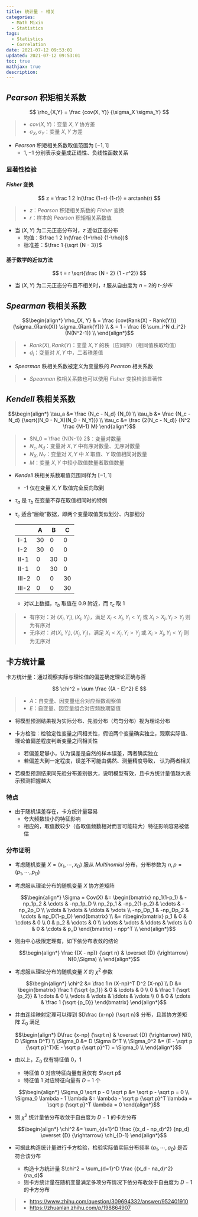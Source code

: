 ```yaml
---
title: 统计量 - 相关
categories:
  - Math Mixin
  - Statistics
tags:
  - Statistics
  -	Correlation
date: 2021-07-12 09:53:01
updated: 2021-07-12 09:53:01
toc: true
mathjax: true
description: 
---
```


##	*Pearson* 积矩相关系数

$$
\rho_{X,Y} = \frac {cov(X, Y)} {\sigma_X \sigma_Y}
$$

> - $cov(X, Y)$：变量 $X, Y$ 协方差
> - $\sigma_X, \sigma_Y$：变量 $X, Y$ 方差

-	*Pearson* 积矩相关系数取值范围为 $[-1, 1]$
	-	$1, -1$ 分别表示变量成正线性、负线性函数关系

###	显著性检验

####	*Fisher* 变换

$$
z = \frac 1 2 ln(\frac {1+r} {1-r}) = arctanh(r)
$$

> - $z$：*Pearson* 积矩相关系数的 *Fisher* 变换
> - $r$：样本的 *Pearson* 积矩相关系数值

-	当 $(X, Y)$ 为二元正态分布时，$z$ 近似正态分布
	-	均值：$\frac 1 2 ln(\frac {1+\rho} {1-\rho})$
	-	标准差：$\frac 1 {\sqrt {N - 3}}$

####	基于数学的近似方法

$$
t = r \sqrt{\frac {N - 2} {1 - r^2}}
$$

-	当 $(X, Y)$ 为二元正态分布且不相关时，$t$ 服从自由度为 $n-2$的 *t-分布*

##	*Spearman* 秩相关系数

$$\begin{align*}
\rho_{X, Y} & = \frac {cov(Rank(X) - Rank(Y))}
	{\sigma_{Rank(X)} \sigma_{Rank(Y)}} \\
& = 1 - \frac {6 \sum_i^N d_i^2} {N(N^2-1)} \\
\end{align*}$$

> - $Rank(X), Rank(Y)$：变量 $X, Y$ 的秩（应同序）（相同值秩取均值）
> - $d_i$：变量对 $X, Y$ 中，二者秩差值

-	*Spearman* 秩相关系数被定义为变量秩的 *Pearson* 相关系数

> - *Spearman* 秩相关系数也可以使用 *Fisher* 变换检验显著性

##	*Kendell* 秩相关系数

$$\begin{align*}
\tau_a &= \frac {N_c - N_d} {N_0} \\
\tau_b &= \frac {N_c - N_d} {\sqrt{(N_0 - N_X)(N_0 - N_Y)}} \\
\tau_c &= \frac {2(N_c - N_d)} {N^2 \frac {M-1} M}
\end{align*}$$

> - $N_0 = \frac {N(N-1)} 2$：变量对数量
> - $N_c, N_d$：变量对 $X, Y$ 中有序对数量、无序对数量
> - $N_X, N_Y$：变量对 $X, Y$ 中 $X$ 取值、$Y$ 取值相同对数量
> - $M$：变量 $X, Y$ 中较小取值数量者取值数量

-	*Kendell* 秩相关系数取值范围同样为 $[-1, 1]$
	-	-1 仅在变量 $X, Y$ 取值完全反向取到

-	$\tau_a$ 是 $\tau_b$ 在变量不存在取值相同时的特例

-	$\tau_c$ 适合“层级”数据，即两个变量取值类似划分、内部细分

	||A|B|C|
	|-----|-----|-----|-----|
	|I-1|30|0|0|
	|I-2|30|0|0|
	|II-1|0|30|0|
	|II-1|0|30|0|
	|III-2|0|0|30|
	|III-2|0|0|30|

	-	对以上数据，$\tau_b$ 取值在 0.9 附近，而 $\tau_c$ 取 1

> - 有序对：对 $(X_i, Y_i), (X_j, Y_j)$，满足 $X_i < X_j, Y_i < Y_j$ 或 $X_i > X_j,Y_i > Y_j$ 则为有序对
> - 无序对：对$(X_i, Y_i), (X_j, Y_j)$，满足 $X_i < X_j, Y_i > Y_j$ 或 $X_i > X_j, Y_i < Y_j$ 则为无序对

##	卡方统计量

卡方统计量：通过观察实际与理论值的偏差确定理论正确与否

$$
\chi^2 = \sum \frac {(A - E)^2} E
$$

> - $A$：自变量、因变量组合对应频数观察值
> - $E$：自变量、因变量组合对应频数期望值

-	将模型预测结果视为实际分布、先验分布（均匀分布）视为理论分布

-	卡方检验：检验定性变量之间相关性，假设两个变量确实独立，观察实际值、理论值偏差程度判断变量之间相关性
	-	若偏差足够小，认为误差是自然的样本误差，两者确实独立
	-	若偏差大到一定程度，误差不可能由偶然、测量精度导致，
		认为两者相关

-	若模型预测结果同先验分布差别很大，说明模型有效，且卡方统计量值越大表示预测把握越大

###	特点

-	由于随机误差存在，卡方统计量容易
	-	夸大频数较小的特征影响
	-	相应的，取值数较少（各取值频数相对而言可能较大）特征影响容易被低估

###	分布证明

-	考虑随机变量 $X=(x_1,\cdots,x_D)$ 服从 *Multinomial* 分布，分布参数为 $n, p=(p_1,\cdots,p_D)$

-	考虑服从理论分布的随机变量 $X$ 协方差矩阵

	$$\begin{align*}
	\Sigma = Cov(X) &= \begin{bmatrix}
		np_1(1-p_1) & -np_1p_2 & \cdots & -np_1p_D \\
		np_2p_1 & -np_2(1-p_2) & \cdots & -np_2p_D \\
		\vdots & \vdots & \ddots & \vdots \\
		-np_Dp_1 & -np_Dp_2 & \cdots & np_D(1-p_D)
	\end{bmatrix} \\
	&= n\begin{bmatrix}
		p_1 & 0 & \cdots & 0 \\
		0 & p_2 & \cdots & 0 \\
		\vdots & \vdots & \ddots & \vdots \\
		0 & 0 & \cdots & p_D
	\end{bmatrix} - npp^T \\
	\end{align*}$$

-	则由中心极限定理有，如下依分布收敛的结论

	$$\begin{align*}
	\frac {(X - np)} {\sqrt n} & \overset {D} {\rightarrow} N(0,\Sigma) \\
	\end{align*}$$

-	考虑服从理论分布的随机变量 $X$ 的 $\chi^2$ 参数

	$$\begin{align*}
	\chi^2 &= \frac 1 n (X-np)^T D^2 (X-np) \\
	D &= \begin{bmatrix}
		\frac 1 {\sqrt {p_1}} & 0 & \cdots & 0 \\
		0 & \frac 1 {\sqrt {p_2}} & \cdots & 0 \\
		\vdots & \vdots & \ddots & \vdots \\
		0 & 0 & \cdots & \frac 1 {\sqrt {p_D}}
	\end{bmatrix}
	\end{align*}$$

-	并由连续映射定理可以得到 $D\frac {x-np} {\sqrt n}$ 分布，且其协方差矩阵 $\Sigma_0$ 满足

	$$\begin{align*}
	D\frac {x-np} {\sqrt n} & \overset {D} {\rightarrow} N(0, D \Sigma D^T) \\
	\Sigma_0 &= D \Sigma D^T \\
	\Sigma_0^2 &= (E - \sqrt p {\sqrt p}^T)(E - \sqrt p {\sqrt p}^T) = \Sigma_0 \\
	\end{align*}$$

-	由以上，$\Sigma_0$ 仅有特征值 0，1
	-	特征值 0 对应特征向量有且仅有 $\sqrt p$
	-	特征值 1 对应特征向量有 $D-1$ 个

	$$\begin{align*}
	\Sigma_0 \sqrt p - 0 \sqrt p &= \sqrt p - \sqrt p = 0 \\
	\Sigma_0 \lambda - 1 \lambda &= \lambda - \sqrt p {\sqrt p}^T \lambda
		= \sqrt p {\sqrt p}^T \lambda = 0
	\end{align*}$$

-	则 $\chi^2$ 统计量依分布收敛于自由度为 $D-1$ 的卡方分布

	$$\begin{align*}
	\chi^2 &= \sum_{d=1}^D \frac {(x_d - np_d)^2} {np_d}
		\overset {D} {\rightarrow} \chi_{D-1}
	\end{align*}$$

-	可据此构造统计量进行卡方检验，检验实际值实际分布频率 $(a_1,\cdots,a_D)$ 是否符合该分布
	-	构造卡方统计量 $\chi^2 = \sum_{d=1}^D \frac {(x_d - na_d)^2} {na_d}$
	-	则卡方统计量在随机变量满足多项分布情况下依分布收敛于自由度为 $D-1$ 的卡方分布

> - <https://www.zhihu.com/question/309694332/answer/952401910>
> - <https://zhuanlan.zhihu.com/p/198864907>

